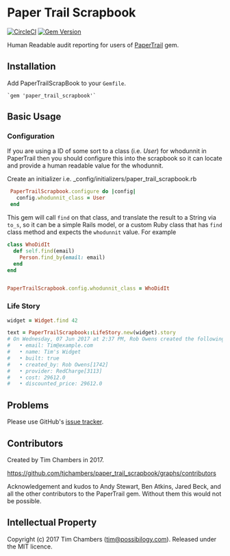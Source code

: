 # Paper Trail Scrapbook

[![CircleCI](https://circleci.com/gh/tjchambers/paper_trail_scrapbook/tree/master.svg?style=svg)](https://circleci.com/gh/tjchambers/paper_trail_scrapbook/tree/master)
[![Gem Version](https://badge.fury.io/rb/paper_trail_scrapbook.svg)](https://badge.fury.io/rb/paper_trail_scrapbook)

Human Readable audit reporting for users of [PaperTrail](https://github.com/airblade/paper_trail) gem.

## Installation

Add PaperTrailScrapBook to your `Gemfile`.

    `gem 'paper_trail_scrapbook'`

## Basic Usage

### Configuration

If you are using a ID of some sort to a class (i.e. _User_) for whodunnit in PaperTrail
then you should configure this into the scrapbook so it can locate and provide a human readable value for the whodunnit.

Create an initializer i.e. _config/initializers/paper_trail_scrapbook.rb
```ruby
 PaperTrailScrapbook.configure do |config|
   config.whodunnit_class = User
 end

```

This gem will call `find` on that class, and translate the result to a 
String via `to_s`, so it can be a simple Rails model, or a custom Ruby class that has `find` class method and 
expects the `whodunnit` value. For example

```ruby
class WhoDidIt
  def self.find(email)
    Person.find_by(email: email)
  end
end


PaperTrailScrapbook.config.whodunnit_class = WhoDidIt

```

### Life Story
```ruby
widget = Widget.find 42

text = PaperTrailScrapbook::LifeStory.new(widget).story
# On Wednesday, 07 Jun 2017 at 2:37 PM, Rob Owens created the following Widget information:
#   • email: Tim@example.com
#   • name: Tim's Widget 
#   • built: true
#   • created_by: Rob Owens[1742]
#   • provider: RedCharge[3113]
#   • cost: 29612.0
#   • discounted_price: 29612.0 
```

## Problems

Please use GitHub's [issue tracker](http://github.com/tjchambers/paper_trail_scrapbook/issues).

## Contributors

Created by Tim Chambers in 2017.

https://github.com/tjchambers/paper_trail_scrapbook/graphs/contributors

Acknowledgement and kudos to Andy Stewart, Ben Atkins, Jared Beck, and all the other contributors to the PaperTrail gem. 
Without them this would not be possible.


## Intellectual Property

Copyright (c) 2017 Tim Chambers (tim@possibilogy.com).
Released under the MIT licence.



